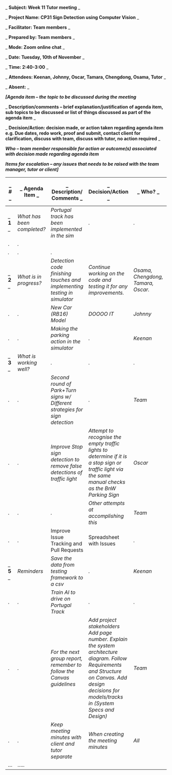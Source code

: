 _ **Subject: Week 11 Tutor meeting** _

_ **Project Name: CP31 Sign Detection using Computer Vision** _

_ **Facilitator: Team members** _

_ **Prepared by: Team members** _

_ **Mode: Zoom online chat** _

_ **Date: Tuesday, 10th of November** _

_ **Time: 2:40-3:00** _

_ **Attendees: Keenan, Johnny, Oscar, Tamara, Chengdong, Osama, Tutor** _

_ **Absent:** _

_**[Agenda item – the topic to be discussed during the meeting**_

_ **Description/comments – brief explanation/justification of agenda item, sub topics to be discussed or list of things discussed as part of the agenda item** _

_ **Decision/Action: decision made, or action taken regarding agenda item e.g. Due dates, redo work, proof and submit, contact client for clarification, discuss with team, discuss with tutor, no action required** _

_**Who – team member responsible for action or outcome(s) associated with decision made regarding agenda item**_

_**Items for escalation – any issues that needs to be raised with the team manager, tutor or client]**_

| _ **#** _ | _ **Agenda Item** _ | _ **Description/ Comments** _ | _ **Decision/Action** _ | _ **Who?** _ | _ **Items for escalation** _ |
| --- | --- | --- | --- | --- | --- |
| _ **1** _ | _What has been completed?_ | _Portugal track has been implemented in the sim_ | _._ | _._ | _._ |
| . | _._ |
 | _._ | _._ | _._ |
| _ **2** _ | _What is in progress?_ | _Detection code finishing touches and implementing testing in simulator_ | _Continue working on the code and testing it for any improvements._ | _Osama, Chengdong, Tamara, Oscar._ | _._ |
| . | _._ | _New Car (RB16) Model_ | _DOOOO IT_ | _Johnny_ | _._ |
| . | _._ | _Making the parking action in the simulator_ | _._ | _Keenan_ | _._ |
| _ **3** _ | _What is working well?_ | _._ | _._ | _._ | _._ |
| . | _._ | _Second round of Park+Turn signs w/ Different strategies for sign detection_ | _._ | _Team_ | _._ |
| . | _._ | _Improve Stop sign detection to remove false detections of traffic light_ | _Attempt to recognise the empty traffic lights to determine if it is a stop sign or traffic light via the same manual checks as the BnW Parking Sign_ | _Oscar_ | _._ |
| . | _._ | _._ | _Other attempts at accomplishing this_ | _Team_ | _._ |
| . | _._ | Improve Issue Tracking and Pull Requests | Spreadsheet with Issues | _._ | _._ |
| _ **5** _ | _Reminders_ | _Save the data from testing framework to a csv_ | _._ | _Keenan_ | _._ |
|.| _._ | _Train AI to drive on Portugal Track_ | _._ | _._ | _._ |
| . | _._ | _For the next group report, remember to follow the Canvas guidelines_ | _Add project stakeholders Add page number. Explain the system architecture diagram. Follow Requirements and Structure on Canvas. Add design decisions for models/tracks in (System Specs and Design)_ | _Team_ | _None_ |
| . | _._ | _Keep meeting minutes with client and tutor separate_ | _When creating the meeting minutes_ | _All_ | _._ |
| … | …_.._ | | | | |